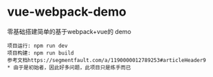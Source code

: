 # vue-webpack-demo
零基础搭建简单的基于webpack+vue的 demo

```
项目运行: npm run dev
项目构建: npm run build
参考文档https://segmentfault.com/a/1190000012789253#articleHeader9
* 由于是初始者，因此好多问题，此项目只是练手而已
```
